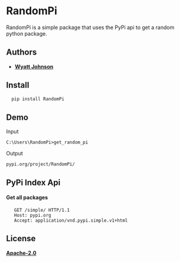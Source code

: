 # RandomPi

RandomPi is a simple package that uses the PyPi api to get a random python package.


## Authors

- [**Wyatt Johnson**](https://github.com/realendie)


## Install

```bash
  pip install RandomPi
```
    
## Demo

Input
```
C:\Users\RandomPi>get_random_pi
```
Output
```
pypi.org/project/RandomPi/
```


## PyPi Index Api

#### Get all packages

```http
   GET /simple/ HTTP/1.1
   Host: pypi.org 
   Accept: application/vnd.pypi.simple.v1+html
```


## License

[**Apache-2.0**](https://www.apache.org/licenses/LICENSE-2.0)

